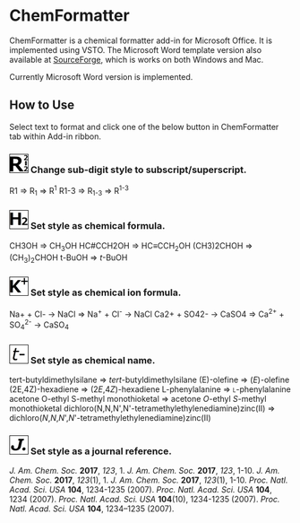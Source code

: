 # ChemFormatter

ChemFormatter is a chemical formatter add-in for Microsoft Office. It is implemented using VSTO. 
The Microsoft Word template version also available at [SourceForge](https://sourceforge.net/projects/chemformatter/), which is works on both Windows and Mac.

Currently Microsoft Word version is implemented.

## How to Use

Select text to format and click one of the below button in ChemFormatter tab within Add-in ribbon.

### <img src="ChemFormatter.Lib/Resources/RDigitChanger.png?raw=true" width="32" height="32" border="1" /> Change sub-digit style to subscript/superscript.

R1 ⇒ R<sub>1</sub> ⇒ R<sup>1</sup>
R1-3 ⇒ R<sub>1-3</sub> ⇒ R<sup>1-3</sup>

### <img src="ChemFormatter.Lib/Resources/ChemFormula.png?raw=true" width="32" height="32" border="1" /> Set style as chemical formula.

CH3OH ⇒ CH<sub>3</sub>OH
HC#CCH2OH ⇒ HC≡CCH<sub>2</sub>OH
(CH3)2CHOH ⇒ (CH<sub>3</sub>)<sub>2</sub>CHOH
t-BuOH ⇒ <i>t</i>-BuOH

### <img src="ChemFormatter.Lib/Resources/IonFormula.png?raw=true" width="32" height="32" border="1" /> Set style as chemical ion formula.

Na+ + Cl- → NaCl ⇒ Na<sup>+</sup> + Cl<sup>-</sup> → NaCl
Ca2+ + SO42- → CaSO4 ⇒ Ca<sup>2+</sup> + SO<sub>4</sub><sup>2-</sup> → CaSO<sub>4</sub>

### <img src="ChemFormatter.Lib/Resources/ChemName.png?raw=true" width="32" height="32" border="1" /> Set style as chemical name.

tert-butyldimethylsilane ⇒ <i>tert</i>-butyldimethylsilane
(E)-olefine ⇒ (<i>E</i>)-olefine
(2E,4Z)-hexadiene ⇒ (2<i>E</i>,4<i>Z</i>)-hexadiene
L-phenylalanine ⇒ <span style="font-variant: small-caps;">l</span>-phenylalanine
acetone O-ethyl S-methyl monothioketal ⇒ acetone <i>O</i>-ethyl <i>S</i>-methyl monothioketal
dichloro(N,N,N',N'-tetramethylethylenediamine)zinc(II) ⇒ dichloro(<i>N</i>,<i>N</i>,<i>N</i>',<i>N</i>'-tetramethylethylenediamine)zinc(II)

### <img src="ChemFormatter.Lib/Resources/Journal.png?raw=true" width="32" height="32" border="1" /> Set style as a journal reference.

<i>J. Am. Chem. Soc.</i> <b>2017</b>, <i>123</i>, 1.
<i>J. Am. Chem. Soc.</i> <b>2017</b>, <i>123</i>, 1-10.
<i>J. Am. Chem. Soc.</i> <b>2017</b>, <i>123</i>(1), 1.
<i>J. Am. Chem. Soc.</i> <b>2017</b>, <i>123</i>(1), 1-10.
<i>Proc. Natl. Acad. Sci. USA</i> <b>104</b>, 1234-1235 (2007).
<i>Proc. Natl. Acad. Sci. USA</i> <b>104</b>, 1234 (2007).
<i>Proc. Natl. Acad. Sci. USA</i> <b>104</b>(10), 1234-1235 (2007).
<i>Proc. Natl. Acad. Sci. USA</i> <b>104</b>, 1234–1235 (2007).
